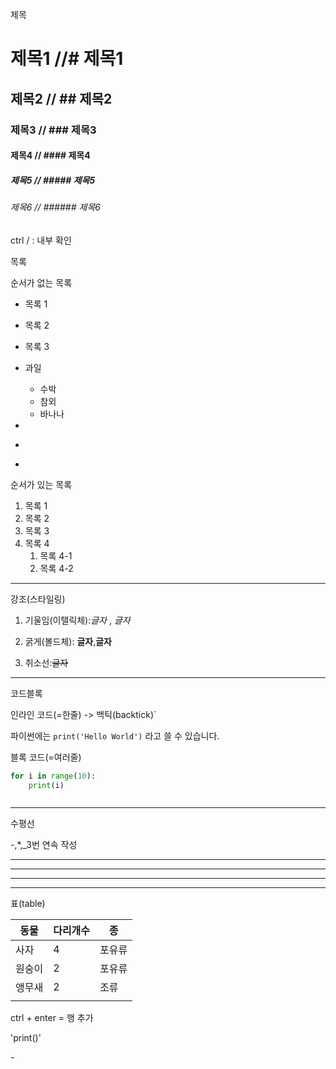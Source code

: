 제목

# 제목1 //# 제목1

## 제목2 // ## 제목2

### 제목3 // ### 제목3

#### 제목4 // #### 제목4

##### 제목5 // ##### 제목5

###### 제목6 // ###### 제목6

ctrl / : 내부 확인



목록

순서가 없는 목록

-  목록 1
- 목록 2
- 목록 3



- 과일
  - 수박
  - 참외
  - 바나나

-

*

+

순서가 있는 목록

1. 목록 1
2. 목록 2
3. 목록 3
4. 목록 4
   1. 목록 4-1
   2. 목록 4-2

---

강조(스타일링)

1. 기울임(이탤릭체):*글자* , _글자_

2. 굵게(볼드체): **글자**,__글자__

3. 취소선:~~글자~~

---

코드블록

인라인 코드(=한줄) -> 백틱(backtick)`

파이썬에는 `print('Hello World')` 라고 쓸 수 있습니다.



블록 코드(=여러줄)

```python
for i in range(10):
    print(i)
```

```

```

---

수평선

-,*,_3번 연속 작성

---

***

___



---

표(table)

| 동물   | 다리개수 | 종     |
| ------ | -------- | ------ |
| 사자   | 4        | 포유류 |
| 원숭이 | 2        | 포유류 |
| 앵무새 | 2        | 조류   |
|        |          |        |

ctrl + enter = 행 추가

\'print()\'

\-

